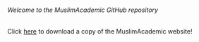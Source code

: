 ###### Welcome to the MuslimAcademic GitHub repository

Click [here](https://github.com/MuslimAcademic/MuslimAcademic.github.io/archive/main.zip) to download a copy of the MuslimAcademic website!
